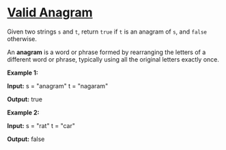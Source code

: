 # [Valid Anagram](https://leetcode.com/problems/valid-anagram/)

Given two strings `s` and `t`, return `true` if `t` is an anagram of `s`, and `false` otherwise.

An **anagram** is a word or phrase formed by rearranging the letters of a different word or phrase, typically using all the original letters exactly once.

**Example 1:**

**Input:**
s = "anagram"
t = "nagaram"

**Output:**
true

**Example 2:**

**Input:**
s = "rat"
t = "car"

**Output:**
false
